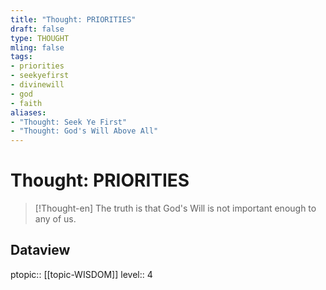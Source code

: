 ```yaml
---
title: "Thought: PRIORITIES"
draft: false
type: THOUGHT
mling: false
tags:
- priorities
- seekyefirst
- divinewill
- god
- faith
aliases:
- "Thought: Seek Ye First"
- "Thought: God's Will Above All"
---
```

# Thought: PRIORITIES
> [!Thought-en]
> The truth is that God's Will is not important enough to any of us.

## Dataview
ptopic:: [[topic-WISDOM]]
level:: 4

